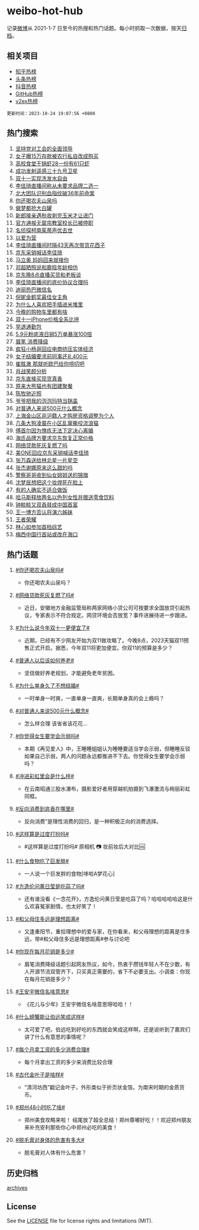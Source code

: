 # weibo-hot-hub

记录[微博](https://www.weibo.com)从 2021-1-7 日至今的热搜和热门话题。每小时抓取一次数据，按天[归档](archives)。

## 相关项目

- [知乎热榜](https://github.com/lonnyzhang423/zhihu-hot-hub)
- [头条热榜](https://github.com/lonnyzhang423/toutiao-hot-hub)
- [抖音热榜](https://github.com/lonnyzhang423/douyin-hot-hub)
- [GitHub热榜](https://github.com/lonnyzhang423/github-hot-hub)
- [v2ex热榜](https://github.com/lonnyzhang423/v2ex-hot-hub)


`更新时间：2023-10-24 19:07:56 +0800`

## 热门搜索

1. [坚持党对工会的全面领导](https://m.weibo.cn/search?containerid=100103type%3D1%26t%3D10%26q%3D%23%E5%9D%9A%E6%8C%81%E5%85%9A%E5%AF%B9%E5%B7%A5%E4%BC%9A%E7%9A%84%E5%85%A8%E9%9D%A2%E9%A2%86%E5%AF%BC%23&stream_entry_id=51&isnewpage=1&extparam=seat%3D1%26dgr%3D0%26q%3D%2523%25E5%259D%259A%25E6%258C%2581%25E5%2585%259A%25E5%25AF%25B9%25E5%25B7%25A5%25E4%25BC%259A%25E7%259A%2584%25E5%2585%25A8%25E9%259D%25A2%25E9%25A2%2586%25E5%25AF%25BC%2523%26cate%3D10103%26pos%3D0%26filter_type%3Drealtimehot%26stream_entry_id%3D51%26c_type%3D51%26display_time%3D1698145675%26pre_seqid%3D169814567546901306852)
1. [女子曝15万存款被农行私自改成购买](https://m.weibo.cn/search?containerid=100103type%3D1%26t%3D10%26q%3D%23%E5%A5%B3%E5%AD%90%E6%9B%9D15%E4%B8%87%E5%AD%98%E6%AC%BE%E8%A2%AB%E5%86%9C%E8%A1%8C%E7%A7%81%E8%87%AA%E6%94%B9%E6%88%90%E8%B4%AD%E4%B9%B0%23&stream_entry_id=31&isnewpage=1&extparam=seat%3D1%26flag%3D2%26q%3D%2523%25E5%25A5%25B3%25E5%25AD%2590%25E6%259B%259D15%25E4%25B8%2587%25E5%25AD%2598%25E6%25AC%25BE%25E8%25A2%25AB%25E5%2586%259C%25E8%25A1%258C%25E7%25A7%2581%25E8%2587%25AA%25E6%2594%25B9%25E6%2588%2590%25E8%25B4%25AD%25E4%25B9%25B0%2523%26cate%3D5001%26filter_type%3Drealtimehot%26dgr%3D0%26band_rank%3D1%26c_type%3D31%26realpos%3D1%26lcate%3D5001%26stream_entry_id%3D31%26pos%3D0%26display_time%3D1698145675%26pre_seqid%3D169814567546901306852)
1. [高校食堂干锅虾28一份有61只虾](https://m.weibo.cn/search?containerid=100103type%3D1%26t%3D10%26q%3D%23%E9%AB%98%E6%A0%A1%E9%A3%9F%E5%A0%82%E5%B9%B2%E9%94%85%E8%99%BE28%E4%B8%80%E4%BB%BD%E6%9C%8961%E5%8F%AA%E8%99%BE%23&stream_entry_id=31&isnewpage=1&extparam=seat%3D1%26flag%3D32768%26q%3D%2523%25E9%25AB%2598%25E6%25A0%25A1%25E9%25A3%259F%25E5%25A0%2582%25E5%25B9%25B2%25E9%2594%2585%25E8%2599%25BE28%25E4%25B8%2580%25E4%25BB%25BD%25E6%259C%258961%25E5%258F%25AA%25E8%2599%25BE%2523%26cate%3D5001%26filter_type%3Drealtimehot%26dgr%3D0%26band_rank%3D2%26c_type%3D31%26realpos%3D2%26lcate%3D5001%26stream_entry_id%3D31%26pos%3D1%26display_time%3D1698145675%26pre_seqid%3D169814567546901306852)
1. [成功发射遥感三十九号卫星](https://m.weibo.cn/search?containerid=100103type%3D1%26t%3D10%26q%3D%23%E6%88%90%E5%8A%9F%E5%8F%91%E5%B0%84%E9%81%A5%E6%84%9F%E4%B8%89%E5%8D%81%E4%B9%9D%E5%8F%B7%E5%8D%AB%E6%98%9F%23&stream_entry_id=31&isnewpage=1&extparam=seat%3D1%26flag%3D0%26q%3D%2523%25E6%2588%2590%25E5%258A%259F%25E5%258F%2591%25E5%25B0%2584%25E9%2581%25A5%25E6%2584%259F%25E4%25B8%2589%25E5%258D%2581%25E4%25B9%259D%25E5%258F%25B7%25E5%258D%25AB%25E6%2598%259F%2523%26cate%3D5001%26filter_type%3Drealtimehot%26dgr%3D0%26band_rank%3D3%26c_type%3D31%26realpos%3D3%26lcate%3D5001%26stream_entry_id%3D31%26pos%3D2%26display_time%3D1698145675%26pre_seqid%3D169814567546901306852)
1. [双十一实现洗发水自由](https://m.weibo.cn/search?containerid=100103type%3D1%26t%3D10%26q%3D%23%E5%8F%8C%E5%8D%81%E4%B8%80%E5%AE%9E%E7%8E%B0%E6%B4%97%E5%8F%91%E6%B0%B4%E8%87%AA%E7%94%B1%23&stream_entry_id=31&isnewpage=1&extparam=seat%3D1%26topic_ad%3D1%26cate%3D5001%26adid%3D208822%26is_ad_pos%3D1%26dgr%3D0%26filter_type%3Drealtimehot%26band_rank%3D4%26c_type%3D31%26q%3D%2523%25E5%258F%258C%25E5%258D%2581%25E4%25B8%2580%25E5%25AE%259E%25E7%258E%25B0%25E6%25B4%2597%25E5%258F%2591%25E6%25B0%25B4%25E8%2587%25AA%25E7%2594%25B1%2523%26lcate%3D5001%26stream_entry_id%3D31%26pos%3D3%26display_time%3D1698145675%26pre_seqid%3D169814567546901306852)
1. [李佳琦直播间称从未要求品牌二选一](https://m.weibo.cn/search?containerid=100103type%3D1%26t%3D10%26q%3D%23%E6%9D%8E%E4%BD%B3%E7%90%A6%E7%9B%B4%E6%92%AD%E9%97%B4%E7%A7%B0%E4%BB%8E%E6%9C%AA%E8%A6%81%E6%B1%82%E5%93%81%E7%89%8C%E4%BA%8C%E9%80%89%E4%B8%80%23&stream_entry_id=31&isnewpage=1&extparam=seat%3D1%26flag%3D1%26q%3D%2523%25E6%259D%258E%25E4%25BD%25B3%25E7%2590%25A6%25E7%259B%25B4%25E6%2592%25AD%25E9%2597%25B4%25E7%25A7%25B0%25E4%25BB%258E%25E6%259C%25AA%25E8%25A6%2581%25E6%25B1%2582%25E5%2593%2581%25E7%2589%258C%25E4%25BA%258C%25E9%2580%2589%25E4%25B8%2580%2523%26cate%3D5001%26filter_type%3Drealtimehot%26dgr%3D0%26band_rank%3D4%26c_type%3D31%26realpos%3D4%26lcate%3D5001%26stream_entry_id%3D31%26pos%3D4%26display_time%3D1698145675%26pre_seqid%3D169814567546901306852)
1. [北大团队识别血指纹破36年前命案](https://m.weibo.cn/search?containerid=100103type%3D1%26t%3D10%26q%3D%23%E5%8C%97%E5%A4%A7%E5%9B%A2%E9%98%9F%E8%AF%86%E5%88%AB%E8%A1%80%E6%8C%87%E7%BA%B9%E7%A0%B436%E5%B9%B4%E5%89%8D%E5%91%BD%E6%A1%88%23&stream_entry_id=31&isnewpage=1&extparam=seat%3D1%26flag%3D32768%26q%3D%2523%25E5%258C%2597%25E5%25A4%25A7%25E5%259B%25A2%25E9%2598%259F%25E8%25AF%2586%25E5%2588%25AB%25E8%25A1%2580%25E6%258C%2587%25E7%25BA%25B9%25E7%25A0%25B436%25E5%25B9%25B4%25E5%2589%258D%25E5%2591%25BD%25E6%25A1%2588%2523%26cate%3D5001%26filter_type%3Drealtimehot%26dgr%3D0%26band_rank%3D5%26c_type%3D31%26realpos%3D5%26lcate%3D5001%26stream_entry_id%3D31%26pos%3D5%26display_time%3D1698145675%26pre_seqid%3D169814567546901306852)
1. [你还喝农夫山泉吗](https://m.weibo.cn/search?containerid=100103type%3D1%26t%3D10%26q%3D%23%E4%BD%A0%E8%BF%98%E5%96%9D%E5%86%9C%E5%A4%AB%E5%B1%B1%E6%B3%89%E5%90%97%23&stream_entry_id=31&isnewpage=1&extparam=seat%3D1%26flag%3D1%26q%3D%2523%25E4%25BD%25A0%25E8%25BF%2598%25E5%2596%259D%25E5%2586%259C%25E5%25A4%25AB%25E5%25B1%25B1%25E6%25B3%2589%25E5%2590%2597%2523%26cate%3D5001%26filter_type%3Drealtimehot%26dgr%3D0%26band_rank%3D6%26c_type%3D31%26realpos%3D6%26lcate%3D5001%26stream_entry_id%3D31%26pos%3D6%26display_time%3D1698145675%26pre_seqid%3D169814567546901306852)
1. [做梦都抢大白罐](https://m.weibo.cn/search?containerid=100103type%3D1%26t%3D10%26q%3D%23%E5%81%9A%E6%A2%A6%E9%83%BD%E6%8A%A2%E5%A4%A7%E7%99%BD%E7%BD%90%23&stream_entry_id=31&isnewpage=1&extparam=seat%3D1%26topic_ad%3D1%26cate%3D5001%26adid%3D208982%26is_ad_pos%3D1%26dgr%3D0%26filter_type%3Drealtimehot%26band_rank%3D7%26c_type%3D31%26q%3D%2523%25E5%2581%259A%25E6%25A2%25A6%25E9%2583%25BD%25E6%258A%25A2%25E5%25A4%25A7%25E7%2599%25BD%25E7%25BD%2590%2523%26lcate%3D5001%26stream_entry_id%3D31%26pos%3D7%26display_time%3D1698145675%26pre_seqid%3D169814567546901306852)
1. [新郎接亲遇秋收剥完玉米才让进门](https://m.weibo.cn/search?containerid=100103type%3D1%26t%3D10%26q%3D%23%E6%96%B0%E9%83%8E%E6%8E%A5%E4%BA%B2%E9%81%87%E7%A7%8B%E6%94%B6%E5%89%A5%E5%AE%8C%E7%8E%89%E7%B1%B3%E6%89%8D%E8%AE%A9%E8%BF%9B%E9%97%A8%23&stream_entry_id=31&isnewpage=1&extparam=seat%3D1%26flag%3D32768%26q%3D%2523%25E6%2596%25B0%25E9%2583%258E%25E6%258E%25A5%25E4%25BA%25B2%25E9%2581%2587%25E7%25A7%258B%25E6%2594%25B6%25E5%2589%25A5%25E5%25AE%258C%25E7%258E%2589%25E7%25B1%25B3%25E6%2589%258D%25E8%25AE%25A9%25E8%25BF%259B%25E9%2597%25A8%2523%26cate%3D5001%26filter_type%3Drealtimehot%26dgr%3D0%26band_rank%3D7%26c_type%3D31%26realpos%3D7%26lcate%3D5001%26stream_entry_id%3D31%26pos%3D8%26display_time%3D1698145675%26pre_seqid%3D169814567546901306852)
1. [官方通报无窗帘教室校长已被停职](https://m.weibo.cn/search?containerid=100103type%3D1%26t%3D10%26q%3D%23%E5%AE%98%E6%96%B9%E9%80%9A%E6%8A%A5%E6%97%A0%E7%AA%97%E5%B8%98%E6%95%99%E5%AE%A4%E6%A0%A1%E9%95%BF%E5%B7%B2%E8%A2%AB%E5%81%9C%E8%81%8C%23&stream_entry_id=31&isnewpage=1&extparam=seat%3D1%26flag%3D0%26q%3D%2523%25E5%25AE%2598%25E6%2596%25B9%25E9%2580%259A%25E6%258A%25A5%25E6%2597%25A0%25E7%25AA%2597%25E5%25B8%2598%25E6%2595%2599%25E5%25AE%25A4%25E6%25A0%25A1%25E9%2595%25BF%25E5%25B7%25B2%25E8%25A2%25AB%25E5%2581%259C%25E8%2581%258C%2523%26cate%3D5001%26filter_type%3Drealtimehot%26dgr%3D0%26band_rank%3D8%26c_type%3D31%26realpos%3D8%26lcate%3D5001%26stream_entry_id%3D31%26pos%3D9%26display_time%3D1698145675%26pre_seqid%3D169814567546901306852)
1. [名侦探柯南茱蒂声优去世](https://m.weibo.cn/search?containerid=100103type%3D1%26t%3D10%26q%3D%23%E5%90%8D%E4%BE%A6%E6%8E%A2%E6%9F%AF%E5%8D%97%E8%8C%B1%E8%92%82%E5%A3%B0%E4%BC%98%E5%8E%BB%E4%B8%96%23&stream_entry_id=31&isnewpage=1&extparam=seat%3D1%26flag%3D1%26q%3D%2523%25E5%2590%258D%25E4%25BE%25A6%25E6%258E%25A2%25E6%259F%25AF%25E5%258D%2597%25E8%258C%25B1%25E8%2592%2582%25E5%25A3%25B0%25E4%25BC%2598%25E5%258E%25BB%25E4%25B8%2596%2523%26cate%3D5001%26filter_type%3Drealtimehot%26dgr%3D0%26band_rank%3D9%26c_type%3D31%26realpos%3D9%26lcate%3D5001%26stream_entry_id%3D31%26pos%3D10%26display_time%3D1698145675%26pre_seqid%3D169814567546901306852)
1. [以爱为营](https://m.weibo.cn/search?containerid=100103type%3D1%26t%3D10%26q%3D%E4%BB%A5%E7%88%B1%E4%B8%BA%E8%90%A5&stream_entry_id=31&isnewpage=1&extparam=seat%3D1%26flag%3D0%26q%3D%25E4%25BB%25A5%25E7%2588%25B1%25E4%25B8%25BA%25E8%2590%25A5%26cate%3D5001%26filter_type%3Drealtimehot%26dgr%3D0%26band_rank%3D10%26c_type%3D31%26realpos%3D10%26lcate%3D5001%26stream_entry_id%3D31%26pos%3D11%26display_time%3D1698145675%26pre_seqid%3D169814567546901306852)
1. [李佳琦直播间时隔43天再次带货花西子](https://m.weibo.cn/search?containerid=100103type%3D1%26t%3D10%26q%3D%23%E6%9D%8E%E4%BD%B3%E7%90%A6%E7%9B%B4%E6%92%AD%E9%97%B4%E6%97%B6%E9%9A%9443%E5%A4%A9%E5%86%8D%E6%AC%A1%E5%B8%A6%E8%B4%A7%E8%8A%B1%E8%A5%BF%E5%AD%90%23&stream_entry_id=31&isnewpage=1&extparam=seat%3D1%26flag%3D2%26q%3D%2523%25E6%259D%258E%25E4%25BD%25B3%25E7%2590%25A6%25E7%259B%25B4%25E6%2592%25AD%25E9%2597%25B4%25E6%2597%25B6%25E9%259A%259443%25E5%25A4%25A9%25E5%2586%258D%25E6%25AC%25A1%25E5%25B8%25A6%25E8%25B4%25A7%25E8%258A%25B1%25E8%25A5%25BF%25E5%25AD%2590%2523%26cate%3D5001%26filter_type%3Drealtimehot%26dgr%3D0%26band_rank%3D11%26c_type%3D31%26realpos%3D11%26lcate%3D5001%26stream_entry_id%3D31%26pos%3D12%26display_time%3D1698145675%26pre_seqid%3D169814567546901306852)
1. [京东采销喊话李佳琦](https://m.weibo.cn/search?containerid=100103type%3D1%26t%3D10%26q%3D%23%E4%BA%AC%E4%B8%9C%E9%87%87%E9%94%80%E5%96%8A%E8%AF%9D%E6%9D%8E%E4%BD%B3%E7%90%A6%23&stream_entry_id=31&isnewpage=1&extparam=seat%3D1%26flag%3D2%26q%3D%2523%25E4%25BA%25AC%25E4%25B8%259C%25E9%2587%2587%25E9%2594%2580%25E5%2596%258A%25E8%25AF%259D%25E6%259D%258E%25E4%25BD%25B3%25E7%2590%25A6%2523%26cate%3D5001%26filter_type%3Drealtimehot%26dgr%3D0%26band_rank%3D12%26c_type%3D31%26realpos%3D12%26lcate%3D5001%26stream_entry_id%3D31%26pos%3D13%26display_time%3D1698145675%26pre_seqid%3D169814567546901306852)
1. [马立奥 妈妈回来就接你](https://m.weibo.cn/search?containerid=100103type%3D1%26t%3D10%26q%3D%E9%A9%AC%E7%AB%8B%E5%A5%A5+%E5%A6%88%E5%A6%88%E5%9B%9E%E6%9D%A5%E5%B0%B1%E6%8E%A5%E4%BD%A0&stream_entry_id=31&isnewpage=1&extparam=seat%3D1%26flag%3D1%26q%3D%25E9%25A9%25AC%25E7%25AB%258B%25E5%25A5%25A5%2520%25E5%25A6%2588%25E5%25A6%2588%25E5%259B%259E%25E6%259D%25A5%25E5%25B0%25B1%25E6%258E%25A5%25E4%25BD%25A0%26cate%3D5001%26filter_type%3Drealtimehot%26dgr%3D0%26band_rank%3D13%26c_type%3D31%26realpos%3D13%26lcate%3D5001%26stream_entry_id%3D31%26pos%3D14%26display_time%3D1698145675%26pre_seqid%3D169814567546901306852)
1. [邓超晒照说和鹿晗年龄相仿](https://m.weibo.cn/search?containerid=100103type%3D1%26t%3D10%26q%3D%23%E9%82%93%E8%B6%85%E6%99%92%E7%85%A7%E8%AF%B4%E5%92%8C%E9%B9%BF%E6%99%97%E5%B9%B4%E9%BE%84%E7%9B%B8%E4%BB%BF%23&stream_entry_id=31&isnewpage=1&extparam=seat%3D1%26flag%3D1%26q%3D%2523%25E9%2582%2593%25E8%25B6%2585%25E6%2599%2592%25E7%2585%25A7%25E8%25AF%25B4%25E5%2592%258C%25E9%25B9%25BF%25E6%2599%2597%25E5%25B9%25B4%25E9%25BE%2584%25E7%259B%25B8%25E4%25BB%25BF%2523%26cate%3D5001%26filter_type%3Drealtimehot%26dgr%3D0%26band_rank%3D14%26c_type%3D31%26realpos%3D14%26lcate%3D5001%26stream_entry_id%3D31%26pos%3D15%26display_time%3D1698145675%26pre_seqid%3D169814567546901306852)
1. [京东晚8点直播买货和老板谈](https://m.weibo.cn/search?containerid=100103type%3D1%26t%3D10%26q%3D%23%E4%BA%AC%E4%B8%9C%E6%99%9A8%E7%82%B9%E7%9B%B4%E6%92%AD%E4%B9%B0%E8%B4%A7%E5%92%8C%E8%80%81%E6%9D%BF%E8%B0%88%23&stream_entry_id=31&isnewpage=1&extparam=seat%3D1%26flag%3D0%26q%3D%2523%25E4%25BA%25AC%25E4%25B8%259C%25E6%2599%259A8%25E7%2582%25B9%25E7%259B%25B4%25E6%2592%25AD%25E4%25B9%25B0%25E8%25B4%25A7%25E5%2592%258C%25E8%2580%2581%25E6%259D%25BF%25E8%25B0%2588%2523%26cate%3D5001%26filter_type%3Drealtimehot%26dgr%3D0%26realpos%3D15%26band_rank%3D15%26c_type%3D31%26pos%3D16%26lcate%3D5001%26stream_entry_id%3D31%26adid%3D209022%26display_time%3D1698145675%26pre_seqid%3D169814567546901306852)
1. [李佳琦直播间的底价协议合理吗](https://m.weibo.cn/search?containerid=100103type%3D1%26t%3D10%26q%3D%23%E6%9D%8E%E4%BD%B3%E7%90%A6%E7%9B%B4%E6%92%AD%E9%97%B4%E7%9A%84%E5%BA%95%E4%BB%B7%E5%8D%8F%E8%AE%AE%E5%90%88%E7%90%86%E5%90%97%23&stream_entry_id=31&isnewpage=1&extparam=seat%3D1%26flag%3D0%26q%3D%2523%25E6%259D%258E%25E4%25BD%25B3%25E7%2590%25A6%25E7%259B%25B4%25E6%2592%25AD%25E9%2597%25B4%25E7%259A%2584%25E5%25BA%2595%25E4%25BB%25B7%25E5%258D%258F%25E8%25AE%25AE%25E5%2590%2588%25E7%2590%2586%25E5%2590%2597%2523%26cate%3D5001%26filter_type%3Drealtimehot%26dgr%3D0%26band_rank%3D16%26c_type%3D31%26realpos%3D16%26lcate%3D5001%26stream_entry_id%3D31%26pos%3D17%26display_time%3D1698145675%26pre_seqid%3D169814567546901306852)
1. [迪丽热巴微信名](https://m.weibo.cn/search?containerid=100103type%3D1%26t%3D10%26q%3D%23%E8%BF%AA%E4%B8%BD%E7%83%AD%E5%B7%B4%E5%BE%AE%E4%BF%A1%E5%90%8D%23&stream_entry_id=31&isnewpage=1&extparam=seat%3D1%26flag%3D0%26q%3D%2523%25E8%25BF%25AA%25E4%25B8%25BD%25E7%2583%25AD%25E5%25B7%25B4%25E5%25BE%25AE%25E4%25BF%25A1%25E5%2590%258D%2523%26cate%3D5001%26filter_type%3Drealtimehot%26dgr%3D0%26band_rank%3D17%26c_type%3D31%26realpos%3D17%26lcate%3D5001%26stream_entry_id%3D31%26pos%3D18%26display_time%3D1698145675%26pre_seqid%3D169814567546901306852)
1. [倪妮金鹤奖最佳女主角](https://m.weibo.cn/search?containerid=100103type%3D1%26t%3D10%26q%3D%23%E5%80%AA%E5%A6%AE%E9%87%91%E9%B9%A4%E5%A5%96%E6%9C%80%E4%BD%B3%E5%A5%B3%E4%B8%BB%E8%A7%92%23&stream_entry_id=31&isnewpage=1&extparam=seat%3D1%26flag%3D1%26q%3D%2523%25E5%2580%25AA%25E5%25A6%25AE%25E9%2587%2591%25E9%25B9%25A4%25E5%25A5%2596%25E6%259C%2580%25E4%25BD%25B3%25E5%25A5%25B3%25E4%25B8%25BB%25E8%25A7%2592%2523%26cate%3D5001%26filter_type%3Drealtimehot%26dgr%3D0%26band_rank%3D18%26c_type%3D31%26realpos%3D18%26lcate%3D5001%26stream_entry_id%3D31%26pos%3D19%26display_time%3D1698145675%26pre_seqid%3D169814567546901306852)
1. [为什么人喜欢把手插进米堆里](https://m.weibo.cn/search?containerid=100103type%3D1%26t%3D10%26q%3D%E4%B8%BA%E4%BB%80%E4%B9%88%E4%BA%BA%E5%96%9C%E6%AC%A2%E6%8A%8A%E6%89%8B%E6%8F%92%E8%BF%9B%E7%B1%B3%E5%A0%86%E9%87%8C&stream_entry_id=31&isnewpage=1&extparam=seat%3D1%26flag%3D1%26q%3D%25E4%25B8%25BA%25E4%25BB%2580%25E4%25B9%2588%25E4%25BA%25BA%25E5%2596%259C%25E6%25AC%25A2%25E6%258A%258A%25E6%2589%258B%25E6%258F%2592%25E8%25BF%259B%25E7%25B1%25B3%25E5%25A0%2586%25E9%2587%258C%26cate%3D5001%26filter_type%3Drealtimehot%26dgr%3D0%26band_rank%3D19%26c_type%3D31%26realpos%3D19%26lcate%3D5001%26stream_entry_id%3D31%26pos%3D20%26display_time%3D1698145675%26pre_seqid%3D169814567546901306852)
1. [今晚的购物车里都有啥](https://m.weibo.cn/search?containerid=100103type%3D1%26t%3D10%26q%3D%23%E4%BB%8A%E6%99%9A%E7%9A%84%E8%B4%AD%E7%89%A9%E8%BD%A6%E9%87%8C%E9%83%BD%E6%9C%89%E5%95%A5%23&stream_entry_id=31&isnewpage=1&extparam=seat%3D1%26flag%3D0%26q%3D%2523%25E4%25BB%258A%25E6%2599%259A%25E7%259A%2584%25E8%25B4%25AD%25E7%2589%25A9%25E8%25BD%25A6%25E9%2587%258C%25E9%2583%25BD%25E6%259C%2589%25E5%2595%25A5%2523%26cate%3D5001%26filter_type%3Drealtimehot%26dgr%3D0%26realpos%3D20%26band_rank%3D20%26c_type%3D31%26pos%3D21%26lcate%3D5001%26stream_entry_id%3D31%26adid%3D208392%26display_time%3D1698145675%26pre_seqid%3D169814567546901306852)
1. [双十一iPhone价格全系比拼](https://m.weibo.cn/search?containerid=100103type%3D1%26t%3D10%26q%3D%23%E5%8F%8C%E5%8D%81%E4%B8%80iPhone%E4%BB%B7%E6%A0%BC%E5%85%A8%E7%B3%BB%E6%AF%94%E6%8B%BC%23&stream_entry_id=31&isnewpage=1&extparam=seat%3D1%26flag%3D1%26q%3D%2523%25E5%258F%258C%25E5%258D%2581%25E4%25B8%2580iPhone%25E4%25BB%25B7%25E6%25A0%25BC%25E5%2585%25A8%25E7%25B3%25BB%25E6%25AF%2594%25E6%258B%25BC%2523%26cate%3D5001%26filter_type%3Drealtimehot%26dgr%3D0%26band_rank%3D21%26c_type%3D31%26realpos%3D21%26lcate%3D5001%26stream_entry_id%3D31%26pos%3D22%26display_time%3D1698145675%26pre_seqid%3D169814567546901306852)
1. [早退通勤包](https://m.weibo.cn/search?containerid=100103type%3D1%26t%3D10%26q%3D%23%E6%97%A9%E9%80%80%E9%80%9A%E5%8B%A4%E5%8C%85%23&stream_entry_id=31&isnewpage=1&extparam=seat%3D1%26flag%3D0%26q%3D%2523%25E6%2597%25A9%25E9%2580%2580%25E9%2580%259A%25E5%258B%25A4%25E5%258C%2585%2523%26cate%3D5001%26filter_type%3Drealtimehot%26dgr%3D0%26band_rank%3D22%26c_type%3D31%26realpos%3D22%26lcate%3D5001%26stream_entry_id%3D31%26pos%3D23%26display_time%3D1698145675%26pre_seqid%3D169814567546901306852)
1. [5.9元粉底液日销5万单暴涨100倍](https://m.weibo.cn/search?containerid=100103type%3D1%26t%3D10%26q%3D%235.9%E5%85%83%E7%B2%89%E5%BA%95%E6%B6%B2%E6%97%A5%E9%94%805%E4%B8%87%E5%8D%95%E6%9A%B4%E6%B6%A8100%E5%80%8D%23&stream_entry_id=31&isnewpage=1&extparam=seat%3D1%26flag%3D1%26q%3D%25235.9%25E5%2585%2583%25E7%25B2%2589%25E5%25BA%2595%25E6%25B6%25B2%25E6%2597%25A5%25E9%2594%25805%25E4%25B8%2587%25E5%258D%2595%25E6%259A%25B4%25E6%25B6%25A8100%25E5%2580%258D%2523%26cate%3D5001%26filter_type%3Drealtimehot%26dgr%3D0%26band_rank%3D23%26c_type%3D31%26realpos%3D23%26lcate%3D5001%26stream_entry_id%3D31%26pos%3D24%26display_time%3D1698145675%26pre_seqid%3D169814567546901306852)
1. [眉笔 消费降级](https://m.weibo.cn/search?containerid=100103type%3D1%26t%3D10%26q%3D%E7%9C%89%E7%AC%94+%E6%B6%88%E8%B4%B9%E9%99%8D%E7%BA%A7&stream_entry_id=31&isnewpage=1&extparam=seat%3D1%26flag%3D0%26q%3D%25E7%259C%2589%25E7%25AC%2594%2520%25E6%25B6%2588%25E8%25B4%25B9%25E9%2599%258D%25E7%25BA%25A7%26cate%3D5001%26filter_type%3Drealtimehot%26dgr%3D0%26band_rank%3D24%26c_type%3D31%26realpos%3D24%26lcate%3D5001%26stream_entry_id%3D31%26pos%3D25%26display_time%3D1698145675%26pre_seqid%3D169814567546901306852)
1. [疯狂小杨哥回应电商挤压实体经济](https://m.weibo.cn/search?containerid=100103type%3D1%26t%3D10%26q%3D%23%E7%96%AF%E7%8B%82%E5%B0%8F%E6%9D%A8%E5%93%A5%E5%9B%9E%E5%BA%94%E7%94%B5%E5%95%86%E6%8C%A4%E5%8E%8B%E5%AE%9E%E4%BD%93%E7%BB%8F%E6%B5%8E%23&stream_entry_id=31&isnewpage=1&extparam=seat%3D1%26flag%3D0%26q%3D%2523%25E7%2596%25AF%25E7%258B%2582%25E5%25B0%258F%25E6%259D%25A8%25E5%2593%25A5%25E5%259B%259E%25E5%25BA%2594%25E7%2594%25B5%25E5%2595%2586%25E6%258C%25A4%25E5%258E%258B%25E5%25AE%259E%25E4%25BD%2593%25E7%25BB%258F%25E6%25B5%258E%2523%26cate%3D5001%26filter_type%3Drealtimehot%26dgr%3D0%26band_rank%3D25%26c_type%3D31%26realpos%3D25%26lcate%3D5001%26stream_entry_id%3D31%26pos%3D26%26display_time%3D1698145675%26pre_seqid%3D169814567546901306852)
1. [女子结婚要求前同事还礼400元](https://m.weibo.cn/search?containerid=100103type%3D1%26t%3D10%26q%3D%23%E5%A5%B3%E5%AD%90%E7%BB%93%E5%A9%9A%E8%A6%81%E6%B1%82%E5%89%8D%E5%90%8C%E4%BA%8B%E8%BF%98%E7%A4%BC400%E5%85%83%23&stream_entry_id=31&isnewpage=1&extparam=seat%3D1%26flag%3D0%26q%3D%2523%25E5%25A5%25B3%25E5%25AD%2590%25E7%25BB%2593%25E5%25A9%259A%25E8%25A6%2581%25E6%25B1%2582%25E5%2589%258D%25E5%2590%258C%25E4%25BA%258B%25E8%25BF%2598%25E7%25A4%25BC400%25E5%2585%2583%2523%26cate%3D5001%26filter_type%3Drealtimehot%26dgr%3D0%26band_rank%3D26%26c_type%3D31%26realpos%3D26%26lcate%3D5001%26stream_entry_id%3D31%26pos%3D27%26display_time%3D1698145675%26pre_seqid%3D169814567546901306852)
1. [崔胜澈 那就听欧巴给你唠叨吧](https://m.weibo.cn/search?containerid=100103type%3D1%26t%3D10%26q%3D%E5%B4%94%E8%83%9C%E6%BE%88+%E9%82%A3%E5%B0%B1%E5%90%AC%E6%AC%A7%E5%B7%B4%E7%BB%99%E4%BD%A0%E5%94%A0%E5%8F%A8%E5%90%A7&stream_entry_id=31&isnewpage=1&extparam=seat%3D1%26flag%3D1%26q%3D%25E5%25B4%2594%25E8%2583%259C%25E6%25BE%2588%2520%25E9%2582%25A3%25E5%25B0%25B1%25E5%2590%25AC%25E6%25AC%25A7%25E5%25B7%25B4%25E7%25BB%2599%25E4%25BD%25A0%25E5%2594%25A0%25E5%258F%25A8%25E5%2590%25A7%26cate%3D5001%26filter_type%3Drealtimehot%26dgr%3D0%26band_rank%3D27%26c_type%3D31%26realpos%3D27%26lcate%3D5001%26stream_entry_id%3D31%26pos%3D28%26display_time%3D1698145675%26pre_seqid%3D169814567546901306852)
1. [肖战笑颜分析](https://m.weibo.cn/search?containerid=100103type%3D1%26t%3D10%26q%3D%E8%82%96%E6%88%98%E7%AC%91%E9%A2%9C%E5%88%86%E6%9E%90&stream_entry_id=31&isnewpage=1&extparam=seat%3D1%26flag%3D0%26q%3D%25E8%2582%2596%25E6%2588%2598%25E7%25AC%2591%25E9%25A2%259C%25E5%2588%2586%25E6%259E%2590%26cate%3D5001%26filter_type%3Drealtimehot%26dgr%3D0%26band_rank%3D28%26c_type%3D31%26realpos%3D28%26lcate%3D5001%26stream_entry_id%3D31%26pos%3D29%26display_time%3D1698145675%26pre_seqid%3D169814567546901306852)
1. [京东直接买现货真香](https://m.weibo.cn/search?containerid=100103type%3D1%26t%3D10%26q%3D%23%E4%BA%AC%E4%B8%9C%E7%9B%B4%E6%8E%A5%E4%B9%B0%E7%8E%B0%E8%B4%A7%E7%9C%9F%E9%A6%99%23&stream_entry_id=31&isnewpage=1&extparam=seat%3D1%26flag%3D0%26q%3D%2523%25E4%25BA%25AC%25E4%25B8%259C%25E7%259B%25B4%25E6%258E%25A5%25E4%25B9%25B0%25E7%258E%25B0%25E8%25B4%25A7%25E7%259C%259F%25E9%25A6%2599%2523%26cate%3D5001%26filter_type%3Drealtimehot%26dgr%3D0%26realpos%3D29%26band_rank%3D29%26c_type%3D31%26pos%3D30%26lcate%3D5001%26stream_entry_id%3D31%26adid%3D208913%26display_time%3D1698145675%26pre_seqid%3D169814567546901306852)
1. [原来大熊猫也有团建聚餐](https://m.weibo.cn/search?containerid=100103type%3D1%26t%3D10%26q%3D%23%E5%8E%9F%E6%9D%A5%E5%A4%A7%E7%86%8A%E7%8C%AB%E4%B9%9F%E6%9C%89%E5%9B%A2%E5%BB%BA%E8%81%9A%E9%A4%90%23&stream_entry_id=31&isnewpage=1&extparam=seat%3D1%26flag%3D32768%26q%3D%2523%25E5%258E%259F%25E6%259D%25A5%25E5%25A4%25A7%25E7%2586%258A%25E7%258C%25AB%25E4%25B9%259F%25E6%259C%2589%25E5%259B%25A2%25E5%25BB%25BA%25E8%2581%259A%25E9%25A4%2590%2523%26cate%3D5001%26filter_type%3Drealtimehot%26dgr%3D0%26band_rank%3D30%26c_type%3D31%26realpos%3D30%26lcate%3D5001%26stream_entry_id%3D31%26pos%3D31%26display_time%3D1698145675%26pre_seqid%3D169814567546901306852)
1. [陈牧驰近照](https://m.weibo.cn/search?containerid=100103type%3D1%26t%3D10%26q%3D%23%E9%99%88%E7%89%A7%E9%A9%B0%E8%BF%91%E7%85%A7%23&stream_entry_id=31&isnewpage=1&extparam=seat%3D1%26flag%3D0%26q%3D%2523%25E9%2599%2588%25E7%2589%25A7%25E9%25A9%25B0%25E8%25BF%2591%25E7%2585%25A7%2523%26cate%3D5001%26filter_type%3Drealtimehot%26dgr%3D0%26band_rank%3D31%26c_type%3D31%26realpos%3D31%26lcate%3D5001%26stream_entry_id%3D31%26pos%3D32%26display_time%3D1698145675%26pre_seqid%3D169814567546901306852)
1. [爷爷把我的泡泡玛特当锅盖](https://m.weibo.cn/search?containerid=100103type%3D1%26t%3D10%26q%3D%23%E7%88%B7%E7%88%B7%E6%8A%8A%E6%88%91%E7%9A%84%E6%B3%A1%E6%B3%A1%E7%8E%9B%E7%89%B9%E5%BD%93%E9%94%85%E7%9B%96%23&stream_entry_id=31&isnewpage=1&extparam=seat%3D1%26flag%3D0%26q%3D%2523%25E7%2588%25B7%25E7%2588%25B7%25E6%258A%258A%25E6%2588%2591%25E7%259A%2584%25E6%25B3%25A1%25E6%25B3%25A1%25E7%258E%259B%25E7%2589%25B9%25E5%25BD%2593%25E9%2594%2585%25E7%259B%2596%2523%26cate%3D5001%26filter_type%3Drealtimehot%26dgr%3D0%26band_rank%3D32%26c_type%3D31%26realpos%3D32%26lcate%3D5001%26stream_entry_id%3D31%26pos%3D33%26display_time%3D1698145675%26pre_seqid%3D169814567546901306852)
1. [对普通人来说500元什么概念](https://m.weibo.cn/search?containerid=100103type%3D1%26t%3D10%26q%3D%23%E5%AF%B9%E6%99%AE%E9%80%9A%E4%BA%BA%E6%9D%A5%E8%AF%B4500%E5%85%83%E4%BB%80%E4%B9%88%E6%A6%82%E5%BF%B5%23&stream_entry_id=31&isnewpage=1&extparam=seat%3D1%26flag%3D1%26q%3D%2523%25E5%25AF%25B9%25E6%2599%25AE%25E9%2580%259A%25E4%25BA%25BA%25E6%259D%25A5%25E8%25AF%25B4500%25E5%2585%2583%25E4%25BB%2580%25E4%25B9%2588%25E6%25A6%2582%25E5%25BF%25B5%2523%26cate%3D5001%26filter_type%3Drealtimehot%26dgr%3D0%26band_rank%3D33%26c_type%3D31%26realpos%3D33%26lcate%3D5001%26stream_entry_id%3D31%26pos%3D34%26display_time%3D1698145675%26pre_seqid%3D169814567546901306852)
1. [上海金山区非沪籍人才购房资格调整为个人](https://m.weibo.cn/search?containerid=100103type%3D1%26t%3D10%26q%3D%23%E4%B8%8A%E6%B5%B7%E9%87%91%E5%B1%B1%E5%8C%BA%E9%9D%9E%E6%B2%AA%E7%B1%8D%E4%BA%BA%E6%89%8D%E8%B4%AD%E6%88%BF%E8%B5%84%E6%A0%BC%E8%B0%83%E6%95%B4%E4%B8%BA%E4%B8%AA%E4%BA%BA%23&stream_entry_id=31&isnewpage=1&extparam=seat%3D1%26flag%3D0%26q%3D%2523%25E4%25B8%258A%25E6%25B5%25B7%25E9%2587%2591%25E5%25B1%25B1%25E5%258C%25BA%25E9%259D%259E%25E6%25B2%25AA%25E7%25B1%258D%25E4%25BA%25BA%25E6%2589%258D%25E8%25B4%25AD%25E6%2588%25BF%25E8%25B5%2584%25E6%25A0%25BC%25E8%25B0%2583%25E6%2595%25B4%25E4%25B8%25BA%25E4%25B8%25AA%25E4%25BA%25BA%2523%26cate%3D5001%26filter_type%3Drealtimehot%26dgr%3D0%26band_rank%3D34%26c_type%3D31%26realpos%3D34%26lcate%3D5001%26stream_entry_id%3D31%26pos%3D35%26display_time%3D1698145675%26pre_seqid%3D169814567546901306852)
1. [几条大狗凌晨在小区乱窜撕咬流浪猫](https://m.weibo.cn/search?containerid=100103type%3D1%26t%3D10%26q%3D%23%E5%87%A0%E6%9D%A1%E5%A4%A7%E7%8B%97%E5%87%8C%E6%99%A8%E5%9C%A8%E5%B0%8F%E5%8C%BA%E4%B9%B1%E7%AA%9C%E6%92%95%E5%92%AC%E6%B5%81%E6%B5%AA%E7%8C%AB%23&stream_entry_id=31&isnewpage=1&extparam=seat%3D1%26flag%3D1%26q%3D%2523%25E5%2587%25A0%25E6%259D%25A1%25E5%25A4%25A7%25E7%258B%2597%25E5%2587%258C%25E6%2599%25A8%25E5%259C%25A8%25E5%25B0%258F%25E5%258C%25BA%25E4%25B9%25B1%25E7%25AA%259C%25E6%2592%2595%25E5%2592%25AC%25E6%25B5%2581%25E6%25B5%25AA%25E7%258C%25AB%2523%26cate%3D5001%26filter_type%3Drealtimehot%26dgr%3D0%26band_rank%3D35%26c_type%3D31%26realpos%3D35%26lcate%3D5001%26stream_entry_id%3D31%26pos%3D36%26display_time%3D1698145675%26pre_seqid%3D169814567546901306852)
1. [傅首尔因为愧疚无法下定决心离婚](https://m.weibo.cn/search?containerid=100103type%3D1%26t%3D10%26q%3D%23%E5%82%85%E9%A6%96%E5%B0%94%E5%9B%A0%E4%B8%BA%E6%84%A7%E7%96%9A%E6%97%A0%E6%B3%95%E4%B8%8B%E5%AE%9A%E5%86%B3%E5%BF%83%E7%A6%BB%E5%A9%9A%23&stream_entry_id=31&isnewpage=1&extparam=seat%3D1%26flag%3D0%26q%3D%2523%25E5%2582%2585%25E9%25A6%2596%25E5%25B0%2594%25E5%259B%25A0%25E4%25B8%25BA%25E6%2584%25A7%25E7%2596%259A%25E6%2597%25A0%25E6%25B3%2595%25E4%25B8%258B%25E5%25AE%259A%25E5%2586%25B3%25E5%25BF%2583%25E7%25A6%25BB%25E5%25A9%259A%2523%26cate%3D5001%26filter_type%3Drealtimehot%26dgr%3D0%26band_rank%3D36%26c_type%3D31%26realpos%3D36%26lcate%3D5001%26stream_entry_id%3D31%26pos%3D37%26display_time%3D1698145675%26pre_seqid%3D169814567546901306852)
1. [海氏品牌方要求京东恢复正常价格](https://m.weibo.cn/search?containerid=100103type%3D1%26t%3D10%26q%3D%23%E6%B5%B7%E6%B0%8F%E5%93%81%E7%89%8C%E6%96%B9%E8%A6%81%E6%B1%82%E4%BA%AC%E4%B8%9C%E6%81%A2%E5%A4%8D%E6%AD%A3%E5%B8%B8%E4%BB%B7%E6%A0%BC%23&stream_entry_id=31&isnewpage=1&extparam=seat%3D1%26flag%3D0%26q%3D%2523%25E6%25B5%25B7%25E6%25B0%258F%25E5%2593%2581%25E7%2589%258C%25E6%2596%25B9%25E8%25A6%2581%25E6%25B1%2582%25E4%25BA%25AC%25E4%25B8%259C%25E6%2581%25A2%25E5%25A4%258D%25E6%25AD%25A3%25E5%25B8%25B8%25E4%25BB%25B7%25E6%25A0%25BC%2523%26cate%3D5001%26filter_type%3Drealtimehot%26dgr%3D0%26band_rank%3D37%26c_type%3D31%26realpos%3D37%26lcate%3D5001%26stream_entry_id%3D31%26pos%3D38%26display_time%3D1698145675%26pre_seqid%3D169814567546901306852)
1. [网络贷款死灰复燃了吗](https://m.weibo.cn/search?containerid=100103type%3D1%26t%3D10%26q%3D%23%E7%BD%91%E7%BB%9C%E8%B4%B7%E6%AC%BE%E6%AD%BB%E7%81%B0%E5%A4%8D%E7%87%83%E4%BA%86%E5%90%97%23&stream_entry_id=31&isnewpage=1&extparam=seat%3D1%26flag%3D1%26q%3D%2523%25E7%25BD%2591%25E7%25BB%259C%25E8%25B4%25B7%25E6%25AC%25BE%25E6%25AD%25BB%25E7%2581%25B0%25E5%25A4%258D%25E7%2587%2583%25E4%25BA%2586%25E5%2590%2597%2523%26cate%3D5001%26filter_type%3Drealtimehot%26dgr%3D0%26band_rank%3D38%26c_type%3D31%26realpos%3D38%26lcate%3D5001%26stream_entry_id%3D31%26pos%3D39%26display_time%3D1698145675%26pre_seqid%3D169814567546901306852)
1. [美ONE回应京东采销喊话李佳琦](https://m.weibo.cn/search?containerid=100103type%3D1%26t%3D10%26q%3D%23%E7%BE%8EONE%E5%9B%9E%E5%BA%94%E4%BA%AC%E4%B8%9C%E9%87%87%E9%94%80%E5%96%8A%E8%AF%9D%E6%9D%8E%E4%BD%B3%E7%90%A6%23&stream_entry_id=31&isnewpage=1&extparam=seat%3D1%26flag%3D1%26q%3D%2523%25E7%25BE%258EONE%25E5%259B%259E%25E5%25BA%2594%25E4%25BA%25AC%25E4%25B8%259C%25E9%2587%2587%25E9%2594%2580%25E5%2596%258A%25E8%25AF%259D%25E6%259D%258E%25E4%25BD%25B3%25E7%2590%25A6%2523%26cate%3D5001%26filter_type%3Drealtimehot%26dgr%3D0%26band_rank%3D39%26c_type%3D31%26realpos%3D39%26lcate%3D5001%26stream_entry_id%3D31%26pos%3D40%26display_time%3D1698145675%26pre_seqid%3D169814567546901306852)
1. [张万森送给林北星一片星空](https://m.weibo.cn/search?containerid=100103type%3D1%26t%3D10%26q%3D%23%E5%BC%A0%E4%B8%87%E6%A3%AE%E9%80%81%E7%BB%99%E6%9E%97%E5%8C%97%E6%98%9F%E4%B8%80%E7%89%87%E6%98%9F%E7%A9%BA%23&stream_entry_id=31&isnewpage=1&extparam=seat%3D1%26flag%3D1%26q%3D%2523%25E5%25BC%25A0%25E4%25B8%2587%25E6%25A3%25AE%25E9%2580%2581%25E7%25BB%2599%25E6%259E%2597%25E5%258C%2597%25E6%2598%259F%25E4%25B8%2580%25E7%2589%2587%25E6%2598%259F%25E7%25A9%25BA%2523%26cate%3D5001%26filter_type%3Drealtimehot%26dgr%3D0%26band_rank%3D40%26c_type%3D31%26realpos%3D40%26lcate%3D5001%26stream_entry_id%3D31%26pos%3D41%26display_time%3D1698145675%26pre_seqid%3D169814567546901306852)
1. [张杰谢娜原来这么甜的吗](https://m.weibo.cn/search?containerid=100103type%3D1%26t%3D10%26q%3D%23%E5%BC%A0%E6%9D%B0%E8%B0%A2%E5%A8%9C%E5%8E%9F%E6%9D%A5%E8%BF%99%E4%B9%88%E7%94%9C%E7%9A%84%E5%90%97%23&stream_entry_id=31&isnewpage=1&extparam=seat%3D1%26flag%3D0%26q%3D%2523%25E5%25BC%25A0%25E6%259D%25B0%25E8%25B0%25A2%25E5%25A8%259C%25E5%258E%259F%25E6%259D%25A5%25E8%25BF%2599%25E4%25B9%2588%25E7%2594%259C%25E7%259A%2584%25E5%2590%2597%2523%26cate%3D5001%26filter_type%3Drealtimehot%26dgr%3D0%26band_rank%3D41%26c_type%3D31%26realpos%3D41%26lcate%3D5001%26stream_entry_id%3D31%26pos%3D42%26display_time%3D1698145675%26pre_seqid%3D169814567546901306852)
1. [警察哥哥收到仙女姐姐送的锦旗](https://m.weibo.cn/search?containerid=100103type%3D1%26t%3D10%26q%3D%23%E8%AD%A6%E5%AF%9F%E5%93%A5%E5%93%A5%E6%94%B6%E5%88%B0%E4%BB%99%E5%A5%B3%E5%A7%90%E5%A7%90%E9%80%81%E7%9A%84%E9%94%A6%E6%97%97%23&stream_entry_id=31&isnewpage=1&extparam=seat%3D1%26flag%3D32768%26q%3D%2523%25E8%25AD%25A6%25E5%25AF%259F%25E5%2593%25A5%25E5%2593%25A5%25E6%2594%25B6%25E5%2588%25B0%25E4%25BB%2599%25E5%25A5%25B3%25E5%25A7%2590%25E5%25A7%2590%25E9%2580%2581%25E7%259A%2584%25E9%2594%25A6%25E6%2597%2597%2523%26cate%3D5001%26filter_type%3Drealtimehot%26dgr%3D0%26band_rank%3D42%26c_type%3D31%26realpos%3D42%26lcate%3D5001%26stream_entry_id%3D31%26pos%3D43%26display_time%3D1698145675%26pre_seqid%3D169814567546901306852)
1. [沈梦辰想把这个妆焊死在脸上](https://m.weibo.cn/search?containerid=100103type%3D1%26t%3D10%26q%3D%23%E6%B2%88%E6%A2%A6%E8%BE%B0%E6%83%B3%E6%8A%8A%E8%BF%99%E4%B8%AA%E5%A6%86%E7%84%8A%E6%AD%BB%E5%9C%A8%E8%84%B8%E4%B8%8A%23&stream_entry_id=31&isnewpage=1&extparam=seat%3D1%26flag%3D0%26q%3D%2523%25E6%25B2%2588%25E6%25A2%25A6%25E8%25BE%25B0%25E6%2583%25B3%25E6%258A%258A%25E8%25BF%2599%25E4%25B8%25AA%25E5%25A6%2586%25E7%2584%258A%25E6%25AD%25BB%25E5%259C%25A8%25E8%2584%25B8%25E4%25B8%258A%2523%26cate%3D5001%26filter_type%3Drealtimehot%26dgr%3D0%26band_rank%3D43%26c_type%3D31%26realpos%3D43%26lcate%3D5001%26stream_entry_id%3D31%26pos%3D44%26display_time%3D1698145675%26pre_seqid%3D169814567546901306852)
1. [有的人确实不适合做饭](https://m.weibo.cn/search?containerid=100103type%3D1%26t%3D10%26q%3D%23%E6%9C%89%E7%9A%84%E4%BA%BA%E7%A1%AE%E5%AE%9E%E4%B8%8D%E9%80%82%E5%90%88%E5%81%9A%E9%A5%AD%23&stream_entry_id=31&isnewpage=1&extparam=seat%3D1%26flag%3D1%26q%3D%2523%25E6%259C%2589%25E7%259A%2584%25E4%25BA%25BA%25E7%25A1%25AE%25E5%25AE%259E%25E4%25B8%258D%25E9%2580%2582%25E5%2590%2588%25E5%2581%259A%25E9%25A5%25AD%2523%26cate%3D5001%26filter_type%3Drealtimehot%26dgr%3D0%26band_rank%3D44%26c_type%3D31%26realpos%3D44%26lcate%3D5001%26stream_entry_id%3D31%26pos%3D45%26display_time%3D1698145675%26pre_seqid%3D169814567546901306852)
1. [哈马斯释放两名以色列女性并赠送零食饮料](https://m.weibo.cn/search?containerid=100103type%3D1%26t%3D10%26q%3D%23%E5%93%88%E9%A9%AC%E6%96%AF%E9%87%8A%E6%94%BE%E4%B8%A4%E5%90%8D%E4%BB%A5%E8%89%B2%E5%88%97%E5%A5%B3%E6%80%A7%E5%B9%B6%E8%B5%A0%E9%80%81%E9%9B%B6%E9%A3%9F%E9%A5%AE%E6%96%99%23&stream_entry_id=31&isnewpage=1&extparam=seat%3D1%26flag%3D0%26q%3D%2523%25E5%2593%2588%25E9%25A9%25AC%25E6%2596%25AF%25E9%2587%258A%25E6%2594%25BE%25E4%25B8%25A4%25E5%2590%258D%25E4%25BB%25A5%25E8%2589%25B2%25E5%2588%2597%25E5%25A5%25B3%25E6%2580%25A7%25E5%25B9%25B6%25E8%25B5%25A0%25E9%2580%2581%25E9%259B%25B6%25E9%25A3%259F%25E9%25A5%25AE%25E6%2596%2599%2523%26cate%3D5001%26filter_type%3Drealtimehot%26dgr%3D0%26band_rank%3D45%26c_type%3D31%26realpos%3D45%26lcate%3D5001%26stream_entry_id%3D31%26pos%3D46%26display_time%3D1698145675%26pre_seqid%3D169814567546901306852)
1. [钟睒睒又双叒叕成中国首富](https://m.weibo.cn/search?containerid=100103type%3D1%26t%3D10%26q%3D%23%E9%92%9F%E7%9D%92%E7%9D%92%E5%8F%88%E5%8F%8C%E5%8F%92%E5%8F%95%E6%88%90%E4%B8%AD%E5%9B%BD%E9%A6%96%E5%AF%8C%23&stream_entry_id=31&isnewpage=1&extparam=seat%3D1%26flag%3D1%26q%3D%2523%25E9%2592%259F%25E7%259D%2592%25E7%259D%2592%25E5%258F%2588%25E5%258F%258C%25E5%258F%2592%25E5%258F%2595%25E6%2588%2590%25E4%25B8%25AD%25E5%259B%25BD%25E9%25A6%2596%25E5%25AF%258C%2523%26cate%3D5001%26filter_type%3Drealtimehot%26dgr%3D0%26band_rank%3D46%26c_type%3D31%26realpos%3D46%26lcate%3D5001%26stream_entry_id%3D31%26pos%3D47%26display_time%3D1698145675%26pre_seqid%3D169814567546901306852)
1. [王一博方否认将演六姊妹](https://m.weibo.cn/search?containerid=100103type%3D1%26t%3D10%26q%3D%23%E7%8E%8B%E4%B8%80%E5%8D%9A%E6%96%B9%E5%90%A6%E8%AE%A4%E5%B0%86%E6%BC%94%E5%85%AD%E5%A7%8A%E5%A6%B9%23&stream_entry_id=31&isnewpage=1&extparam=seat%3D1%26flag%3D0%26q%3D%2523%25E7%258E%258B%25E4%25B8%2580%25E5%258D%259A%25E6%2596%25B9%25E5%2590%25A6%25E8%25AE%25A4%25E5%25B0%2586%25E6%25BC%2594%25E5%2585%25AD%25E5%25A7%258A%25E5%25A6%25B9%2523%26cate%3D5001%26filter_type%3Drealtimehot%26dgr%3D0%26band_rank%3D47%26c_type%3D31%26realpos%3D47%26lcate%3D5001%26stream_entry_id%3D31%26pos%3D48%26display_time%3D1698145675%26pre_seqid%3D169814567546901306852)
1. [王者荣耀](https://m.weibo.cn/search?containerid=100103type%3D1%26t%3D10%26q%3D%E7%8E%8B%E8%80%85%E8%8D%A3%E8%80%80&stream_entry_id=31&isnewpage=1&extparam=seat%3D1%26flag%3D0%26q%3D%25E7%258E%258B%25E8%2580%2585%25E8%258D%25A3%25E8%2580%2580%26cate%3D5001%26filter_type%3Drealtimehot%26dgr%3D0%26band_rank%3D48%26c_type%3D31%26realpos%3D48%26lcate%3D5001%26stream_entry_id%3D31%26pos%3D49%26display_time%3D1698145675%26pre_seqid%3D169814567546901306852)
1. [林心如参加首档综艺](https://m.weibo.cn/search?containerid=100103type%3D1%26t%3D10%26q%3D%23%E6%9E%97%E5%BF%83%E5%A6%82%E5%8F%82%E5%8A%A0%E9%A6%96%E6%A1%A3%E7%BB%BC%E8%89%BA%23&stream_entry_id=31&isnewpage=1&extparam=seat%3D1%26flag%3D0%26q%3D%2523%25E6%259E%2597%25E5%25BF%2583%25E5%25A6%2582%25E5%258F%2582%25E5%258A%25A0%25E9%25A6%2596%25E6%25A1%25A3%25E7%25BB%25BC%25E8%2589%25BA%2523%26cate%3D5001%26filter_type%3Drealtimehot%26dgr%3D0%26band_rank%3D49%26c_type%3D31%26realpos%3D49%26lcate%3D5001%26stream_entry_id%3D31%26pos%3D50%26display_time%3D1698145675%26pre_seqid%3D169814567546901306852)
1. [梅西中国行首站或改在海口](https://m.weibo.cn/search?containerid=100103type%3D1%26t%3D10%26q%3D%23%E6%A2%85%E8%A5%BF%E4%B8%AD%E5%9B%BD%E8%A1%8C%E9%A6%96%E7%AB%99%E6%88%96%E6%94%B9%E5%9C%A8%E6%B5%B7%E5%8F%A3%23&stream_entry_id=31&isnewpage=1&extparam=seat%3D1%26flag%3D0%26q%3D%2523%25E6%25A2%2585%25E8%25A5%25BF%25E4%25B8%25AD%25E5%259B%25BD%25E8%25A1%258C%25E9%25A6%2596%25E7%25AB%2599%25E6%2588%2596%25E6%2594%25B9%25E5%259C%25A8%25E6%25B5%25B7%25E5%258F%25A3%2523%26cate%3D5001%26filter_type%3Drealtimehot%26dgr%3D0%26band_rank%3D50%26c_type%3D31%26realpos%3D50%26lcate%3D5001%26stream_entry_id%3D31%26pos%3D51%26display_time%3D1698145675%26pre_seqid%3D169814567546901306852)

## 热门话题

1. [#你还喝农夫山泉吗#](https://m.weibo.cn/search?containerid=231522type%3D1%26t%3D10%26q%3D%23%E4%BD%A0%E8%BF%98%E5%96%9D%E5%86%9C%E5%A4%AB%E5%B1%B1%E6%B3%89%E5%90%97%23&stream_entry_id=128&isnewpage=1&extparam=seat%3D1%26unitid%3D1698139646505%26dgr%3D0%26pos%3D1-0-0%26cate%3D5004%26lcate%3D5004%26c_type%3D128%26display_time%3D1698145676%26pre_seqid%3D169814567636991754854)
    - 你还喝农夫山泉吗？

1. [#网络贷款死灰复燃了吗#](https://m.weibo.cn/search?containerid=231522type%3D1%26t%3D10%26q%3D%23%E7%BD%91%E7%BB%9C%E8%B4%B7%E6%AC%BE%E6%AD%BB%E7%81%B0%E5%A4%8D%E7%87%83%E4%BA%86%E5%90%97%23&stream_entry_id=128&isnewpage=1&extparam=seat%3D1%26unitid%3D1698139653866%26dgr%3D0%26pos%3D1-0-1%26cate%3D5004%26lcate%3D5004%26c_type%3D128%26display_time%3D1698145676%26pre_seqid%3D169814567636991754854)
    - 近日，安徽地方金融监管局称两家网络小贷公司可按要求全国放贷引起热议，专家表示不符合规定。网贷环境会否放宽？事件进展待进一步跟进。

1. [#为什么说今年双十一更便宜了#](https://m.weibo.cn/search?containerid=231522type%3D1%26t%3D10%26q%3D%23%E4%B8%BA%E4%BB%80%E4%B9%88%E8%AF%B4%E4%BB%8A%E5%B9%B4%E5%8F%8C%E5%8D%81%E4%B8%80%E6%9B%B4%E4%BE%BF%E5%AE%9C%E4%BA%86%23&stream_entry_id=128&isnewpage=1&extparam=seat%3D1%26unitid%3D1698142972341%26dgr%3D0%26pos%3D1-0-2%26cate%3D5004%26lcate%3D5004%26c_type%3D128%26display_time%3D1698145676%26pre_seqid%3D169814567636991754854)
    - 近期，已经有不少网友开始为双11做攻略了。今晚8点，2023天猫双11预售正式开启。据悉，今年双11将更加便宜。你双11的预算是多少？

1. [#普通人以后该如何养老#](https://m.weibo.cn/search?containerid=231522type%3D1%26t%3D10%26q%3D%23%E6%99%AE%E9%80%9A%E4%BA%BA%E4%BB%A5%E5%90%8E%E8%AF%A5%E5%A6%82%E4%BD%95%E5%85%BB%E8%80%81%23&stream_entry_id=128&isnewpage=1&extparam=seat%3D1%26unitid%3D1698043325814%26dgr%3D0%26pos%3D1-0-3%26cate%3D5004%26lcate%3D5004%26c_type%3D128%26display_time%3D1698145676%26pre_seqid%3D169814567636991754854)
    - 坚信做好养老规划，才能避免老年贫困。

1. [#为什么单身久了不想结婚#](https://m.weibo.cn/search?containerid=231522type%3D1%26t%3D10%26q%3D%23%E4%B8%BA%E4%BB%80%E4%B9%88%E5%8D%95%E8%BA%AB%E4%B9%85%E4%BA%86%E4%B8%8D%E6%83%B3%E7%BB%93%E5%A9%9A%23&stream_entry_id=128&isnewpage=1&extparam=seat%3D1%26unitid%3D1698063467729%26dgr%3D0%26pos%3D1-0-4%26cate%3D5004%26lcate%3D5004%26c_type%3D128%26display_time%3D1698145676%26pre_seqid%3D169814567636991754854)
    - 一时单身一时爽，一直单身一直爽，长期单身真的会上瘾吗？

1. [#对普通人来说500元什么概念#](https://m.weibo.cn/search?containerid=231522type%3D1%26t%3D10%26q%3D%23%E5%AF%B9%E6%99%AE%E9%80%9A%E4%BA%BA%E6%9D%A5%E8%AF%B4500%E5%85%83%E4%BB%80%E4%B9%88%E6%A6%82%E5%BF%B5%23&stream_entry_id=128&isnewpage=1&extparam=seat%3D1%26unitid%3D1698141798359%26dgr%3D0%26pos%3D1-0-5%26cate%3D5004%26lcate%3D5004%26c_type%3D128%26display_time%3D1698145676%26pre_seqid%3D169814567636991754854)
    - 怎么样合理 该省省该花花…

1. [#你觉得女生要学会示弱吗#](https://m.weibo.cn/search?containerid=231522type%3D1%26t%3D10%26q%3D%23%E4%BD%A0%E8%A7%89%E5%BE%97%E5%A5%B3%E7%94%9F%E8%A6%81%E5%AD%A6%E4%BC%9A%E7%A4%BA%E5%BC%B1%E5%90%97%23&stream_entry_id=128&isnewpage=1&extparam=seat%3D1%26unitid%3D1698136069318%26dgr%3D0%26pos%3D1-0-6%26cate%3D5004%26lcate%3D5004%26c_type%3D128%26display_time%3D1698145676%26pre_seqid%3D169814567636991754854)
    - 本期《再见爱人》中，王睡睡姐姐认为睡睡要适当学会示弱，但睡睡反驳如果自己示弱，两人的问题永远都推进不下去。你觉得女生要学会示弱吗？

1. [#冲进彩虹里会是什么样#](https://m.weibo.cn/search?containerid=231522type%3D1%26t%3D10%26q%3D%23%E5%86%B2%E8%BF%9B%E5%BD%A9%E8%99%B9%E9%87%8C%E4%BC%9A%E6%98%AF%E4%BB%80%E4%B9%88%E6%A0%B7%23&stream_entry_id=128&isnewpage=1&extparam=seat%3D1%26unitid%3D1698129744059%26dgr%3D0%26pos%3D1-0-7%26cate%3D5004%26lcate%3D5004%26c_type%3D128%26display_time%3D1698145676%26pre_seqid%3D169814567636991754854)
    - 在云南昭通三股水瀑布，摄影爱好者用穿越机拍摄到飞瀑激流与绚丽彩虹同框。

1. [#反向消费到底香在哪里#](https://m.weibo.cn/search?containerid=231522type%3D1%26t%3D10%26q%3D%23%E5%8F%8D%E5%90%91%E6%B6%88%E8%B4%B9%E5%88%B0%E5%BA%95%E9%A6%99%E5%9C%A8%E5%93%AA%E9%87%8C%23&stream_entry_id=128&isnewpage=1&extparam=seat%3D1%26unitid%3D1698138763126%26dgr%3D0%26pos%3D1-0-8%26cate%3D5004%26lcate%3D5004%26c_type%3D128%26display_time%3D1698145676%26pre_seqid%3D169814567636991754854)
    - 反向消费”是理性消费的回归，是一种积极正向的消费选择。

1. [#这样算是过度打扮吗#](https://m.weibo.cn/search?containerid=231522type%3D1%26t%3D10%26q%3D%23%E8%BF%99%E6%A0%B7%E7%AE%97%E6%98%AF%E8%BF%87%E5%BA%A6%E6%89%93%E6%89%AE%E5%90%97%23&stream_entry_id=128&isnewpage=1&extparam=seat%3D1%26unitid%3D1698130330783%26dgr%3D0%26pos%3D1-0-9%26cate%3D5004%26lcate%3D5004%26c_type%3D128%26display_time%3D1698145676%26pre_seqid%3D169814567636991754854)
    - #这样算是过度打扮吗# 原相机 📷 妆前妆后大对比🆚 ​

1. [#什么食物吃了巨发胖#](https://m.weibo.cn/search?containerid=231522type%3D1%26t%3D10%26q%3D%23%E4%BB%80%E4%B9%88%E9%A3%9F%E7%89%A9%E5%90%83%E4%BA%86%E5%B7%A8%E5%8F%91%E8%83%96%23&stream_entry_id=128&isnewpage=1&extparam=seat%3D1%26unitid%3D1698134243475%26dgr%3D0%26pos%3D1-0-10%26cate%3D5004%26lcate%3D5004%26c_type%3D128%26display_time%3D1698145676%26pre_seqid%3D169814567636991754854)
    - 一人说一个巨发胖的食物[哆啦A梦花心]

1. [#方逸伦问黄日莹是吃蒜了吗#](https://m.weibo.cn/search?containerid=231522type%3D1%26t%3D10%26q%3D%23%E6%96%B9%E9%80%B8%E4%BC%A6%E9%97%AE%E9%BB%84%E6%97%A5%E8%8E%B9%E6%98%AF%E5%90%83%E8%92%9C%E4%BA%86%E5%90%97%23&stream_entry_id=128&isnewpage=1&extparam=seat%3D1%26unitid%3D1698143901751%26dgr%3D0%26pos%3D1-0-11%26cate%3D5004%26lcate%3D5004%26c_type%3D128%26display_time%3D1698145676%26pre_seqid%3D169814567636991754854)
    - 还有谁没看《一念花开》，方逸伦问黄日莹是吃蒜了吗？哈哈哈哈哈这是什么欢喜冤家剧情，也太好笑了！

1. [#和父母住多远是理想距离#](https://m.weibo.cn/search?containerid=231522type%3D1%26t%3D10%26q%3D%23%E5%92%8C%E7%88%B6%E6%AF%8D%E4%BD%8F%E5%A4%9A%E8%BF%9C%E6%98%AF%E7%90%86%E6%83%B3%E8%B7%9D%E7%A6%BB%23&stream_entry_id=128&isnewpage=1&extparam=seat%3D1%26unitid%3D1698029810863%26dgr%3D0%26pos%3D1-0-12%26cate%3D5004%26lcate%3D5004%26c_type%3D128%26display_time%3D1698145676%26pre_seqid%3D169814567636991754854)
    - 又逢重阳节，重拾理想中的爱与家，在你看来，和父母理想的距离是住多远，带#和父母住多远是理想距离#参与讨论吧

1. [#你现在每月花销是多少#](https://m.weibo.cn/search?containerid=231522type%3D1%26t%3D10%26q%3D%23%E4%BD%A0%E7%8E%B0%E5%9C%A8%E6%AF%8F%E6%9C%88%E8%8A%B1%E9%94%80%E6%98%AF%E5%A4%9A%E5%B0%91%23&stream_entry_id=128&isnewpage=1&extparam=seat%3D1%26unitid%3D1698140559142%26dgr%3D0%26pos%3D1-0-13%26cate%3D5004%26lcate%3D5004%26c_type%3D128%26display_time%3D1698145676%26pre_seqid%3D169814567636991754854)
    - 眉笔消费降级话题引起网友热议，如今，热衷于攒钱年轻人不在少数，有人开源节流双管齐下，只买真正需要的，省下不必要支出。小调查：你现在每月花销是多少？

1. [#王安宇微信名啥意思#](https://m.weibo.cn/search?containerid=231522type%3D1%26t%3D10%26q%3D%23%E7%8E%8B%E5%AE%89%E5%AE%87%E5%BE%AE%E4%BF%A1%E5%90%8D%E5%95%A5%E6%84%8F%E6%80%9D%23&stream_entry_id=128&isnewpage=1&extparam=seat%3D1%26unitid%3D1698143897695%26dgr%3D0%26pos%3D1-0-14%26cate%3D5004%26lcate%3D5004%26c_type%3D128%26display_time%3D1698145676%26pre_seqid%3D169814567636991754854)
    - 《花儿与少年》王安宇微信名啥意思呀哈哈！！

1. [#什么螃蟹能让伯远笑成这样#](https://m.weibo.cn/search?containerid=231522type%3D1%26t%3D10%26q%3D%23%E4%BB%80%E4%B9%88%E8%9E%83%E8%9F%B9%E8%83%BD%E8%AE%A9%E4%BC%AF%E8%BF%9C%E7%AC%91%E6%88%90%E8%BF%99%E6%A0%B7%23&stream_entry_id=128&isnewpage=1&extparam=seat%3D1%26unitid%3D1698130643961%26dgr%3D0%26pos%3D1-0-15%26cate%3D5004%26lcate%3D5004%26c_type%3D128%26display_time%3D1698145676%26pre_seqid%3D169814567636991754854)
    - 太可爱了吧，伯远吃到好吃的东西就会笑成这样啊，还是说听到了嘉宾们讲了什么有意思的事情呢？

1. [#每个月拿工资的多少消费合理#](https://m.weibo.cn/search?containerid=231522type%3D1%26t%3D10%26q%3D%23%E6%AF%8F%E4%B8%AA%E6%9C%88%E6%8B%BF%E5%B7%A5%E8%B5%84%E7%9A%84%E5%A4%9A%E5%B0%91%E6%B6%88%E8%B4%B9%E5%90%88%E7%90%86%23&stream_entry_id=128&isnewpage=1&extparam=seat%3D1%26unitid%3D1698133645779%26dgr%3D0%26pos%3D1-0-16%26cate%3D5004%26lcate%3D5004%26c_type%3D128%26display_time%3D1698145676%26pre_seqid%3D169814567636991754854)
    - 每个月拿出工资的多少来消费比较合理

1. [#古代金叶子是啥样#](https://m.weibo.cn/search?containerid=231522type%3D1%26t%3D10%26q%3D%23%E5%8F%A4%E4%BB%A3%E9%87%91%E5%8F%B6%E5%AD%90%E6%98%AF%E5%95%A5%E6%A0%B7%23&stream_entry_id=128&isnewpage=1&extparam=seat%3D1%26unitid%3D1698133648955%26dgr%3D0%26pos%3D1-0-17%26cate%3D5004%26lcate%3D5004%26c_type%3D128%26display_time%3D1698145676%26pre_seqid%3D169814567636991754854)
    - “清河坊西”戳记金叶子，外形类似于折页状金箔，为南宋时期的金质货币。

1. [#郑州48小时吃了啥#](https://m.weibo.cn/search?containerid=231522type%3D1%26t%3D10%26q%3D%23%E9%83%91%E5%B7%9E48%E5%B0%8F%E6%97%B6%E5%90%83%E4%BA%86%E5%95%A5%23&stream_entry_id=128&isnewpage=1&extparam=seat%3D1%26unitid%3D1698145375859%26dgr%3D0%26pos%3D1-0-18%26cate%3D5004%26lcate%3D5004%26c_type%3D128%26display_time%3D1698145676%26pre_seqid%3D169814567636991754854)
    - 郑州美食攻略来啦！ 结尾放了超全总结！郑州尊嘟好吃！！欢迎郑州朋友来补充安利那些你心中郑州必吃的美食！

1. [#脱毛膏对身体的危害有多大#](https://m.weibo.cn/search?containerid=231522type%3D1%26t%3D10%26q%3D%23%E8%84%B1%E6%AF%9B%E8%86%8F%E5%AF%B9%E8%BA%AB%E4%BD%93%E7%9A%84%E5%8D%B1%E5%AE%B3%E6%9C%89%E5%A4%9A%E5%A4%A7%23&stream_entry_id=128&isnewpage=1&extparam=seat%3D1%26unitid%3D1698115334787%26dgr%3D0%26pos%3D1-0-19%26cate%3D5004%26lcate%3D5004%26c_type%3D128%26display_time%3D1698145676%26pre_seqid%3D169814567636991754854)
    - 脱毛膏对人体有什么危害？


## 历史归档

[archives](archives)

## License

See the [LICENSE](LICENSE) file for license rights and limitations (MIT).
